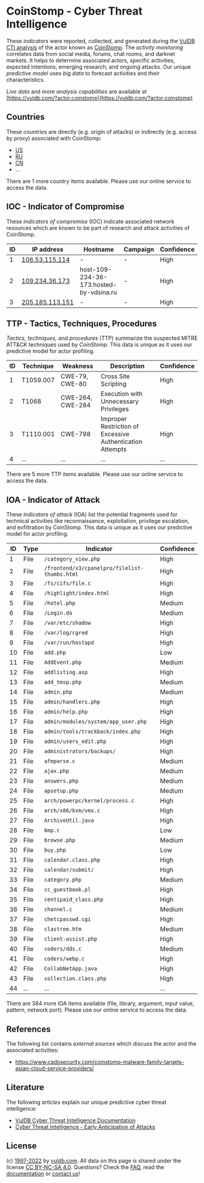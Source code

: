 # CoinStomp - Cyber Threat Intelligence

These _indicators_ were reported, collected, and generated during the [VulDB CTI analysis](https://vuldb.com/?kb.cti) of the actor known as [CoinStomp](https://vuldb.com/?actor.coinstomp). The _activity monitoring_ correlates data from social media, forums, chat rooms, and darknet markets. It helps to determine associated actors, specific activities, expected intentions, emerging research, and ongoing attacks. Our unique _predictive model_ uses _big data_ to forecast activities and their characteristics.

_Live data_ and more _analysis capabilities_ are available at [https://vuldb.com/?actor.coinstomp](https://vuldb.com/?actor.coinstomp)

## Countries

These _countries_ are directly (e.g. origin of attacks) or indirectly (e.g. access by proxy) associated with CoinStomp:

* [US](https://vuldb.com/?country.us)
* [RU](https://vuldb.com/?country.ru)
* [CN](https://vuldb.com/?country.cn)
* ...

There are 1 more country items available. Please use our online service to access the data.

## IOC - Indicator of Compromise

These _indicators of compromise_ (IOC) indicate associated network resources which are known to be part of research and attack activities of CoinStomp.

ID | IP address | Hostname | Campaign | Confidence
-- | ---------- | -------- | -------- | ----------
1 | [106.53.115.114](https://vuldb.com/?ip.106.53.115.114) | - | - | High
2 | [109.234.36.173](https://vuldb.com/?ip.109.234.36.173) | host-109-234-36-173.hosted-by-vdsina.ru | - | High
3 | [205.185.113.151](https://vuldb.com/?ip.205.185.113.151) | - | - | High

## TTP - Tactics, Techniques, Procedures

_Tactics, techniques, and procedures_ (TTP) summarize the suspected MITRE ATT&CK techniques used by _CoinStomp_. This data is unique as it uses our predictive model for actor profiling.

ID | Technique | Weakness | Description | Confidence
-- | --------- | -------- | ----------- | ----------
1 | T1059.007 | CWE-79, CWE-80 | Cross Site Scripting | High
2 | T1068 | CWE-264, CWE-284 | Execution with Unnecessary Privileges | High
3 | T1110.001 | CWE-798 | Improper Restriction of Excessive Authentication Attempts | High
4 | ... | ... | ... | ...

There are 5 more TTP items available. Please use our online service to access the data.

## IOA - Indicator of Attack

These _indicators of attack_ (IOA) list the potential fragments used for technical activities like reconnaissance, exploitation, privilege escalation, and exfiltration by CoinStomp. This data is unique as it uses our predictive model for actor profiling.

ID | Type | Indicator | Confidence
-- | ---- | --------- | ----------
1 | File | `/category_view.php` | High
2 | File | `/frontend/x3/cpanelpro/filelist-thumbs.html` | High
3 | File | `/fs/cifs/file.c` | High
4 | File | `/highlight/index.html` | High
5 | File | `/hotel.php` | Medium
6 | File | `/Login.do` | Medium
7 | File | `/var/etc/shadow` | High
8 | File | `/var/log/cgred` | High
9 | File | `/var/run/hostapd` | High
10 | File | `add.php` | Low
11 | File | `AddEvent.php` | Medium
12 | File | `addlisting.asp` | High
13 | File | `add_tmsp.php` | Medium
14 | File | `admin.php` | Medium
15 | File | `admin/handlers.php` | High
16 | File | `admin/help.php` | High
17 | File | `admin/modules/system/app_user.php` | High
18 | File | `admin/tools/trackback/index.php` | High
19 | File | `admin/users_edit.php` | High
20 | File | `administrators/backups/` | High
21 | File | `afmparse.c` | Medium
22 | File | `ajax.php` | Medium
23 | File | `answers.php` | Medium
24 | File | `apsetup.php` | Medium
25 | File | `arch/powerpc/kernel/process.c` | High
26 | File | `arch/x86/kvm/vmx.c` | High
27 | File | `ArchiveUtil.java` | High
28 | File | `bmp.c` | Low
29 | File | `browse.php` | Medium
30 | File | `buy.php` | Low
31 | File | `calendar.class.php` | High
32 | File | `calendar/submit/` | High
33 | File | `category.php` | Medium
34 | File | `cc_guestbook.pl` | High
35 | File | `centipaid_class.php` | High
36 | File | `channel.c` | Medium
37 | File | `chetcpasswd.cgi` | High
38 | File | `clastree.htm` | Medium
39 | File | `client-assist.php` | High
40 | File | `coders/dds.c` | Medium
41 | File | `coders/webp.c` | High
42 | File | `CollabNetApp.java` | High
43 | File | `collection.class.php` | High
44 | ... | ... | ...

There are 384 more IOA items available (file, library, argument, input value, pattern, network port). Please use our online service to access the data.

## References

The following list contains _external sources_ which discuss the actor and the associated activities:

* https://www.cadosecurity.com/coinstomp-malware-family-targets-asian-cloud-service-providers/

## Literature

The following _articles_ explain our unique predictive cyber threat intelligence:

* [VulDB Cyber Threat Intelligence Documentation](https://vuldb.com/?kb.cti)
* [Cyber Threat Intelligence - Early Anticipation of Attacks](https://www.scip.ch/en/?labs.20201022)

## License

(c) [1997-2022](https://vuldb.com/?kb.changelog) by [vuldb.com](https://vuldb.com/?kb.about). All data on this page is shared under the license [CC BY-NC-SA 4.0](https://creativecommons.org/licenses/by-nc-sa/4.0/). Questions? Check the [FAQ](https://vuldb.com/?kb.faq), read the [documentation](https://vuldb.com/?kb) or [contact us](https://vuldb.com/?contact)!

